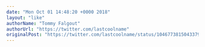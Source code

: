 ```yaml
---
date: "Mon Oct 01 14:48:20 +0000 2018"
layout: "like"
authorName: "Tommy Falgout"
authorUrl: "https://twitter.com/lastcoolname"
originalPost: "https://twitter.com/lastcoolname/status/1046773815043379200"
---
```

